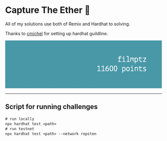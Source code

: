 # **Capture The Ether 🚩**

All of my solutions use both of Remix and Hardhat to solving.

Thanks to [cmichel](https://github.com/MrToph/capture-the-ether) for setting up hardhat guildline.

![MY CAPTURE THE ETHER SCORE](./SCORE.png)

***
## Script for running challenges
```script for hardhat
# run locally
npx hardhat test <path>
# run testnet
npx hardhat test <path> --network ropsten
```
